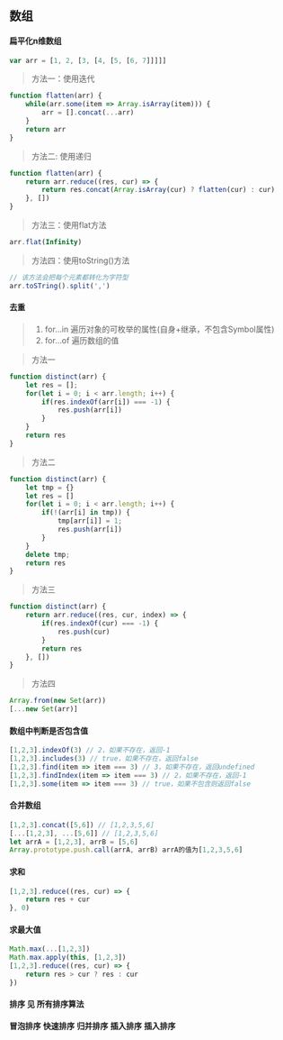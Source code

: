 ## 数组
#### 扁平化n维数组
````javascript
var arr = [1, 2, [3, [4, [5, [6, 7]]]]]
````
> 方法一：使用迭代
````javascript
function flatten(arr) {
    while(arr.some(item => Array.isArray(item))) {
        arr = [].concat(...arr)
    }
    return arr
}
````
> 方法二: 使用递归
````javascript
function flatten(arr) {
    return arr.reduce((res, cur) => {
        return res.concat(Array.isArray(cur) ? flatten(cur) : cur)
    }, [])
}
````
> 方法三：使用flat方法
````javascript
arr.flat(Infinity)
````
> 方法四：使用toString()方法
````javascript
// 该方法会把每个元素都转化为字符型
arr.toSTring().split(',')
````

#### 去重
>1. for...in 遍历对象的可枚举的属性(自身+继承，不包含Symbol属性)
>2. for...of 遍历数组的值

> 方法一
````javascript
function distinct(arr) {
    let res = [];
    for(let i = 0; i < arr.length; i++) {
        if(res.indexOf(arr[i]) === -1) {
            res.push(arr[i])
        }
    }
    return res
}
````

> 方法二
````javascript
function distinct(arr) {
    let tmp = {}
    let res = []
    for(let i = 0; i < arr.length; i++) {
        if(!(arr[i] in tmp)) {
            tmp[arr[i]] = 1;
            res.push(arr[i])
        }
    }
    delete tmp;
    return res
}
````

> 方法三
````javascript
function distinct(arr) {
    return arr.reduce((res, cur, index) => {
        if(res.indexOf(cur) === -1) {
            res.push(cur)
        }
        return res
    }, [])
}
````

> 方法四
````javascript
Array.from(new Set(arr))
[...new Set(arr)]
````

#### 数组中判断是否包含值
````javascript
[1,2,3].indexOf(3) // 2，如果不存在，返回-1
[1,2,3].includes(3) // true，如果不存在，返回false
[1,2,3].find(item => item === 3) // 3，如果不存在，返回undefined
[1,2,3].findIndex(item => item === 3) // 2，如果不存在，返回-1
[1,2,3].some(item => item === 3) // true，如果不包含则返回false
````

#### 合并数组
````javascript
[1,2,3].concat([5,6]) // [1,2,3,5,6]
[...[1,2,3], ...[5,6]] // [1,2,3,5,6]
let arrA = [1,2,3], arrB = [5,6]
Array.prototype.push.call(arrA, arrB) arrA的值为[1,2,3,5,6]
````

#### 求和
````javascript
[1,2,3].reduce((res, cur) => {
    return res + cur
}, 0)
````

#### 求最大值
````javascript
Math.max(...[1,2,3])
Math.max.apply(this, [1,2,3])
[1,2,3].reduce((res, cur) => {
    return res > cur ? res : cur
})
````

#### 排序 见 所有排序算法
**冒泡排序**
**快速排序**
**归并排序**
**插入排序**
**插入排序**

